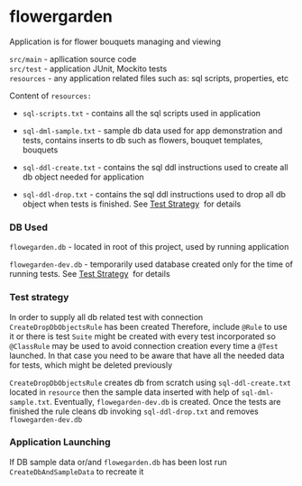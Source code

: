 # flowergarden

Application is for flower bouquets managing and viewing

`src/main` - apllication source code  
`src/test` - application JUnit, Mockito tests  
`resources` - any application related files such as: sql scripts, properties, etc


Content of `resources:`

* `sql-scripts.txt` - contains all the sql scripts used in application

* `sql-dml-sample.txt` - sample db data used for app demonstration and tests, contains inserts to db such as flowers, bouquet templates, bouquets

* `sql-ddl-create.txt` - contains the sql ddl instructions 
used to create all db object needed for application

* `sql-ddl-drop.txt` - contains the sql ddl instructions 
used to drop all db object when tests is finished. See [Test Strategy](./README.md#test-strategy) &nbsp;for details

### DB Used

`flowegarden.db` - located in root of this project, used by running application
  
`flowegarden-dev.db` - temporarily used database created only for the time of running tests. See [Test Strategy](./README.md#test-strategy) &nbsp;for details

### Test strategy

In order to supply all db related test with connection `CreateDropDbObjectsRule` has been created
Therefore, include `@Rule` to use it or there is test `Suite` might be created with every test incorporated so
`@ClassRule` may be used to avoid connection creation every time a `@Test` launched. In that case you
need to be aware that have all the needed data for tests, which might be deleted previously 

`CreateDropDbObjectsRule` creates db from scratch using `sql-ddl-create.txt` located in `resource` then the
sample data inserted with help of `sql-dml-sample.txt`. Eventually, `flowegarden-dev.db` is created.
 Once the tests are finished the rule cleans db invoking `sql-ddl-drop.txt` and removes `flowegarden-dev.db`


### Application Launching

If DB sample data or/and `flowegarden.db` has been lost run `CreateDbAndSampleData` to recreate it
